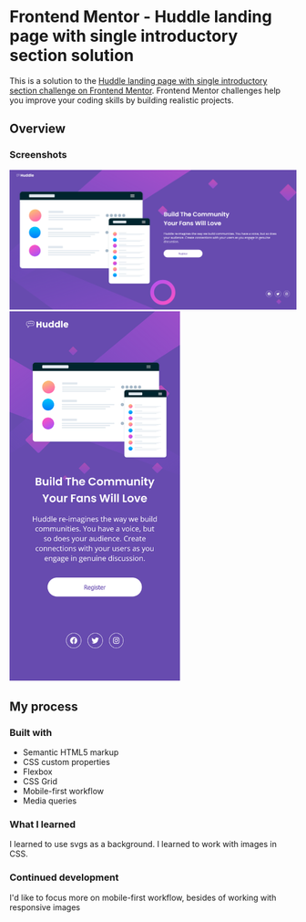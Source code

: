 # Frontend Mentor - Huddle landing page with single introductory section solution

This is a solution to the [Huddle landing page with single introductory section challenge on Frontend Mentor](https://www.frontendmentor.io/challenges/huddle-landing-page-with-a-single-introductory-section-B_2Wvxgi0). Frontend Mentor challenges help you improve your coding skills by building realistic projects.

## Overview

### Screenshots

<img  src="screenshots/screenshot-desktop.png"  alt="screenshot-desktop"  width="600"/>
<img  src="screenshots/screenshot-mobile.png"  alt="screenshot-desktop"  width="300"/>

## My process

### Built with

- Semantic HTML5 markup
- CSS custom properties
- Flexbox
- CSS Grid
- Mobile-first workflow
- Media queries

### What I learned

I learned to use svgs as a background.
I learned to work with images in CSS.

### Continued development

I'd like to focus more on mobile-first workflow, besides of working with responsive images
